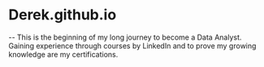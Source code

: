 # Derek.github.io
-- This is the beginning of my long journey to become a Data Analyst. Gaining experience through courses by LinkedIn and to prove my growing knowledge are my certifications. 
